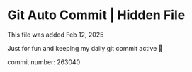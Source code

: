 # Git Auto Commit | Hidden File

This file was added Feb 12, 2025

Just for fun and keeping my daily git commit active 🤪

commit number: 263040
